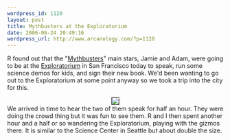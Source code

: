 ```yaml
--- 
wordpress_id: 1120
layout: post
title: Mythbusters at the Exploratorium
date: 2006-06-24 20:49:16
wordpress_url: http://www.arcanology.com/?p=1120
---
```

R found out that the "<a href="http://en.wikipedia.org/wiki/Mythbusters">Mythbusters</a>" main stars, Jamie and Adam, were going to be at the <a href="http://en.wikipedia.org/wiki/Exploratorium">Exploratorium</a> in San Francisco today to speak, run some science demos for kids, and sign their new book. We'd been wanting to go out to the Exploratorium at some point anyway so we took a trip into the city for this. <div style="text-align: center">
                                                                                                                                                                                                                                                                                                                                                                                                                                                                                                                                                                                                                                                                                                                                                                                                  <img border="1" src="http://static.flickr.com/66/174176457_48bd729d33.jpg" />
                                                                                                                                                                                                                                                                                                                                                                                                                                                                                                                                                                                                                                                                                                                                                                                                </div> We arrived in time to hear the two of them speak for half an hour. They were doing the crowd thing but it was fun to see them. R and I then spent another hour and a half or so wandering the Exploratorium, playing with the gizmos there. It is similar to the Science Center in Seattle but about double the size.